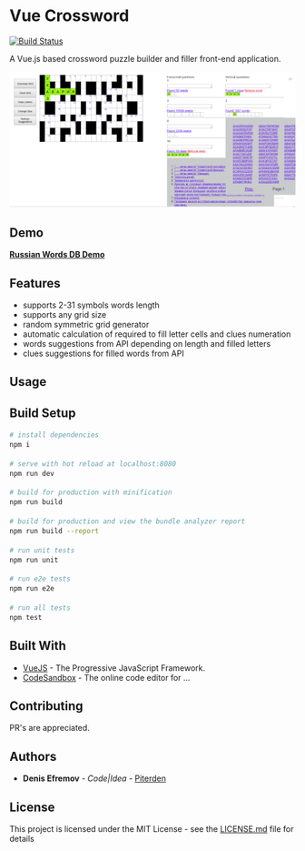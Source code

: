 # Vue Crossword

[![Build Status](https://travis-ci.com/Piterden/vue-crossword.svg?branch=master)](https://travis-ci.com/Piterden/vue-crossword)

A Vue.js based crossword puzzle builder and filler front-end application.

![1547090130650](preview01.png)

## Demo

[**Russian Words DB Demo**](https://0l3q5ozyl.codesandbox.io/)

## Features

- supports 2-31 symbols words length
- supports any grid size
- random symmetric grid generator
- automatic calculation of required to fill letter cells and clues numeration
- words suggestions from API depending on length and filled letters
- clues suggestions for filled words from API

## Usage



## Build Setup

``` bash
# install dependencies
npm i

# serve with hot reload at localhost:8080
npm run dev

# build for production with minification
npm run build

# build for production and view the bundle analyzer report
npm run build --report

# run unit tests
npm run unit

# run e2e tests
npm run e2e

# run all tests
npm test
```

## Built With

- [VueJS](https://vuejs.org/) - The Progressive JavaScript Framework.
- [CodeSandbox](https://codesandbox.io) - The online code editor for ...

## Contributing

PR's are appreciated.

## Authors

- **Denis Efremov** - *Code|Idea* - [Piterden](https://github.com/Piterden)

## License

This project is licensed under the MIT License - see the [LICENSE.md](https://github.com/Piterden/chessbot/blob/master/LICENSE.md) file for details